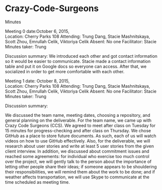 # Crazy-Code-Surgeons

Minutes



Meeting 0 date:October 6, 2015,  
Location:	Cherry Parks 108
Attending:	Trung Dang, Stacie Mashnitskaya, Scott Zhou, Emrullah Celik, Viktoriya Celik 
Absent:	No one
Facilitator:	Stacie
Minutes taker:	Trung

Discussion summary:
	We introduced each other and got contact information so it would be easier to communicate. Stacie made a contact information table and put it on Google docs so everyone can access. After that, we socialized in order to get more comfortable with each other.



Meeting 1 date:	October 8, 2015,  
Location:	Cherry Parks 108
Attending:	Trung Dang, Stacie Mashnitskaya, Scott Zhou, Emrullah Celik, Viktoriya Celik 
Absent:	No one
Facilitator:	Stacie
Minutes taker:	Trung

Discussion summary: 

We discussed the team name, meeting dates, choosing a repository, and general planning on the deliverable. For the team name, we came up with Crazy Code Surgeons (CCS). We agreed to meet after class on Tuesday for 15 minutes for progress-checking and after class on Thursday. We chose GitHub as a place to store future documents. As such, each of us will watch videos on how to use GitHub effectively. Also, for the deliverable, we will research about user stories and write at least 5 user stories from the given client interview. In addition, we discussed about commitment issues and reached some agreements: for individual who exercise too much control over the project, we will gently talk to the person about the importance of letting other people share their ideas; if someone appears to be shouldering their responsibilities, we will remind them about the work to be done; and if weather affects transportation, we will use Skype to communicate at the time scheduled as meeting time.



